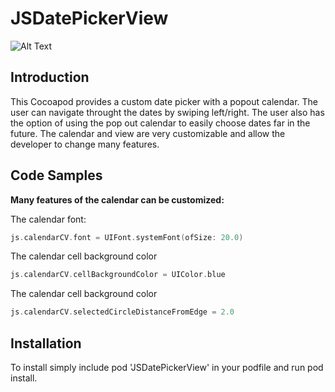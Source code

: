 # JSDatePickerView

![Alt Text](https://user-images.githubusercontent.com/24965132/36904303-5bf0169c-1dfe-11e8-8308-9e62db9a5f36.gif)








## Introduction

This Cocoapod provides a custom date picker with a popout calendar.  The user can navigate throught the dates by swiping left/right.  The user also has the option of using the pop out calendar to easily choose dates far in the future.  The calendar and view are very customizable and allow the developer to change many features.

## Code Samples

**Many features of the calendar can be customized:**

The calendar font:
```swift
js.calendarCV.font = UIFont.systemFont(ofSize: 20.0)
```

The calendar cell background color
```swift
js.calendarCV.cellBackgroundColor = UIColor.blue
```

The calendar cell background color
```swift
js.calendarCV.selectedCircleDistanceFromEdge = 2.0
```

## Installation

To install simply include pod 'JSDatePickerView' in your podfile and run pod install.
